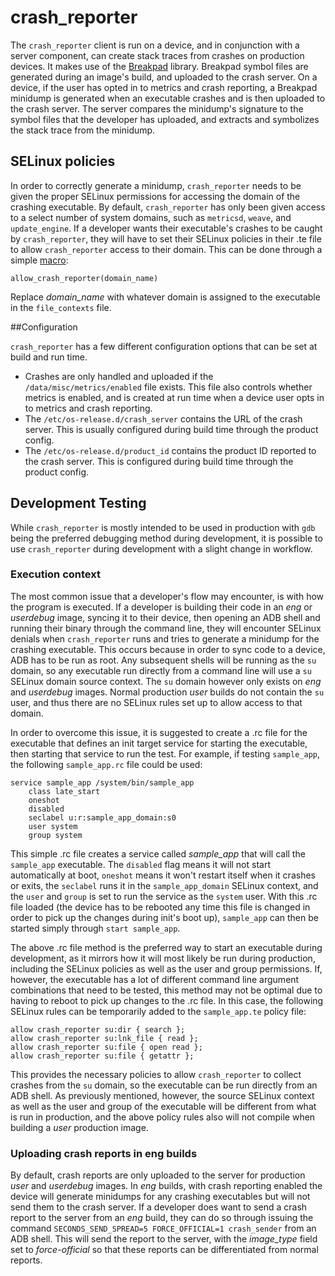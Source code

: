 # crash_reporter

The `crash_reporter` client is run on a device, and in conjunction with a server
component, can create stack traces from crashes on production devices. It makes
use of the [Breakpad](https://bugs.chromium.org/p/google-breakpad/) library.
Breakpad symbol files are generated during an image's build, and uploaded to
the crash server.  On a device, if the user has opted in to metrics and crash
reporting, a Breakpad minidump is generated when an executable crashes and
is then uploaded to the crash server.  The server compares the minidump's
signature to the symbol files that the developer has uploaded, and extracts and
symbolizes the stack trace from the minidump.

## SELinux policies

In order to correctly generate a minidump, `crash_reporter` needs to be given
the proper SELinux permissions for accessing the domain of the crashing
executable.  By default, `crash_reporter` has only been given access to a select
number of system domains, such as `metricsd`, `weave`, and `update_engine`.  If
a developer wants their executable's crashes to be caught by `crash_reporter`,
they will have to set their SELinux policies in their .te file to allow
`crash_reporter` access to their domain.  This can be done through a simple
[macro](https://android.googlesource.com/device/generic/brillo/+/master/sepolicy/te_macros):

    allow_crash_reporter(domain_name)

Replace *domain_name* with whatever domain is assigned to the executable in
the `file_contexts` file.

##Configuration

`crash_reporter` has a few different configuration options that can be set at
build and run time.

- Crashes are only handled and uploaded if the `/data/misc/metrics/enabled`
  file exists.  This file also controls whether metrics is enabled, and is
  created at run time when a device user opts in to metrics and crash reporting.
- The `/etc/os-release.d/crash_server` contains the URL of the crash server.
  This is usually configured during build time through the product config.
- The `/etc/os-release.d/product_id` contains the product ID reported to the
  crash server.  This is configured during build time through the product
  config.

## Development Testing

While `crash_reporter` is mostly intended to be used in production with `gdb`
being the preferred debugging method during development, it is possible to use
`crash_reporter` during development with a slight change in workflow.

### Execution context

The most common issue that a developer's flow may encounter, is with how the
program is executed.  If a developer is building their code in an *eng* or
*userdebug* image, syncing it to their device, then opening an ADB shell and
running their binary through the command line, they will encounter SELinux
denials when `crash_reporter` runs and tries to generate a minidump for the
crashing executable.  This occurs because in order to sync code to a device,
ADB has to be run as root.  Any subsequent shells will be running as the `su`
domain, so any executable run directly from a command line will use a `su`
SELinux domain source context.  The `su` domain however only exists on *eng*
and *userdebug* images.  Normal production *user* builds do not contain the
`su` user, and thus there are no SELinux rules set up to allow access to that
domain.

In order to overcome this issue, it is suggested to create a .rc file for the
executable that defines an init target service for starting the executable,
then starting that service to run the test.  For example, if testing
`sample_app`, the following `sample_app.rc` file could be used:

    service sample_app /system/bin/sample_app
        class late_start
        oneshot
        disabled
        seclabel u:r:sample_app_domain:s0
        user system
        group system

This simple .rc file creates a service called *sample_app* that will call the
`sample_app` executable.  The `disabled` flag means it will not start
automatically at boot, `oneshot` means it won't restart itself when it crashes
or exits, the `seclabel` runs it in the `sample_app_domain` SELinux context,
and the `user` and `group` is set to run the service as the `system` user.
With this .rc file loaded (the device has to be rebooted any time this file is
changed in order to pick up the changes during init's boot up), `sample_app`
can then be started simply through `start sample_app`.

The above .rc file method is the preferred way to start an executable during
development, as it mirrors how it will most likely be run during production,
including the SELinux policies as well as the user and group permissions.  If,
however, the executable has a lot of different command line argument
combinations that need to be tested, this method may not be optimal due to
having to reboot to pick up changes to the .rc file.  In this case, the
following SELinux rules can be temporarily added to the `sample_app.te` policy
file:

    allow crash_reporter su:dir { search };
    allow crash_reporter su:lnk_file { read };
    allow crash_reporter su:file { open read };
    allow crash_reporter su:file { getattr };

This provides the necessary policies to allow `crash_reporter` to collect
crashes from the `su` domain, so the executable can be run directly from an
ADB shell.  As previously mentioned, however, the source SELinux context as
well as the user and group of the executable will be different from what is run
in production, and the above policy rules also will not compile when building
a *user* production image.

### Uploading crash reports in eng builds

By default, crash reports are only uploaded to the server for production
*user* and *userdebug* images.  In *eng* builds, with crash reporting enabled
the device will generate minidumps for any crashing executables but will not
send them to the crash server.  If a developer does want to send a crash report
to the server from an *eng* build, they can do so through issuing the command
`SECONDS_SEND_SPREAD=5 FORCE_OFFICIAL=1 crash_sender` from an ADB shell.  This
will send the report to the server, with the *image_type* field set to
*force-official* so that these reports can be differentiated from normal
reports.
